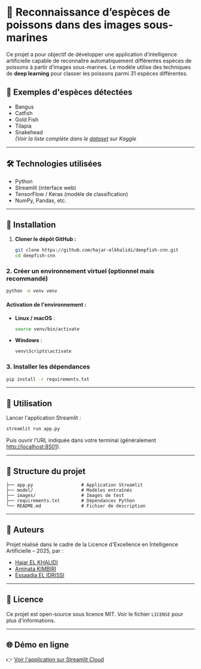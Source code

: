 # 🐠 Reconnaissance d’espèces de poissons dans des images sous-marines

Ce projet a pour objectif de développer une application d’intelligence artificielle capable de reconnaître automatiquement différentes espèces de poissons à partir d’images sous-marines. Le modèle utilise des techniques de **deep learning** pour classer les poissons parmi 31 espèces différentes.

## 📸 Exemples d'espèces détectées

- Bangus
- Catfish
- Gold Fish
- Tilapia
- Snakehead  
*(Voir la liste complète dans le [dataset](https://www.kaggle.com/datasets/markdaniellampa/fish-dataset) sur Kaggle*

---

## 🛠️ Technologies utilisées

- Python
- Streamlit (interface web)
- TensorFlow / Keras (modèle de classification)
- NumPy, Pandas, etc.

---

## 🚀 Installation

1. **Cloner le dépôt GitHub :**
   ```bash
   git clone https://github.com/hajar-elkhalidi/deepfish-cnn.git
   cd deepfish-cnn
### 2. Créer un environnement virtuel (optionnel mais recommandé)

```bash
python -m venv venv
```

#### Activation de l'environnement :

- **Linux / macOS** :
  ```bash
  source venv/bin/activate
  ```
- **Windows** :
  ```bash
  venv\Scripts\activate
  ```

### 3. Installer les dépendances

```bash
pip install -r requirements.txt
```

---

## 🧪 Utilisation

Lancer l'application Streamlit :

```bash
streamlit run app.py
```

Puis ouvrir l’URL indiquée dans votre terminal (généralement [http://localhost:8501](http://localhost:8501)).

---

## 📁 Structure du projet

```
├── app.py                  # Application Streamlit
├── model/                  # Modèles entraînés
├── images/                 # Images de test
├── requirements.txt        # Dépendances Python
└── README.md               # Fichier de description
```

---

## 👥 Auteurs

Projet réalisé dans le cadre de la Licence d'Excellence en Intelligence Artificielle – 2025, par :

- [Hajar EL KHALIDI](https://www.linkedin.com/in/hajar-elkhalidi/)  
- [Aminata KIMBIRI](https://www.linkedin.com/in/aminata-kimbiri-0a9154267/)  
- [Essaadia EL IDRISSI](https://www.linkedin.com/in/el-idrissi-essaadia-25ab95355/)

---

## 📄 Licence

Ce projet est open-source sous licence MIT. Voir le fichier `LICENSE` pour plus d'informations.

---

## 🌐 Démo en ligne

👉 [Voir l'application sur Streamlit Cloud](https://deepfish-cnn.streamlit.app/)

